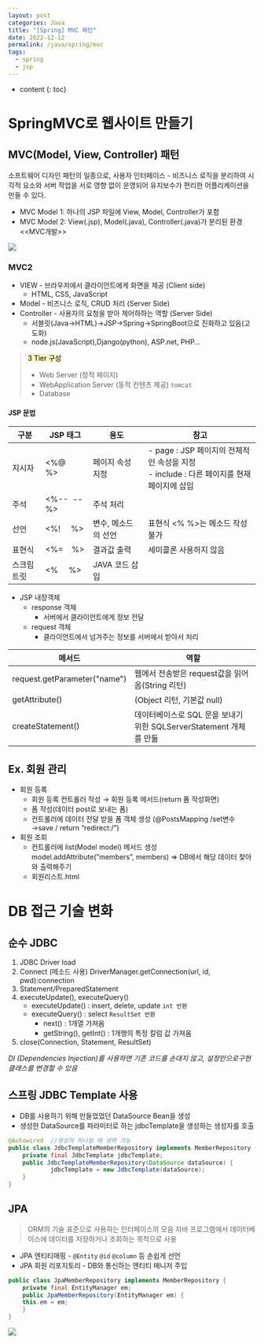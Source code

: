 ```yaml
---
layout: post
categories: Java
title: "[Spring] MVC 패턴"
date: 2022-12-12
permalink: /java/spring/mvc
tags:
  - spring
  - jsp
---
```

* content
{: toc}







# SpringMVC로 웹사이트 만들기


## MVC(Model, View, Controller) 패턴 
소프트웨어 디자인 패턴의 일종으로, 사용자 인터페이스 - 비즈니스 로직을 분리하여 시각적 요소와 서버 작업을 서로 영향 없이 운영되어 유지보수가 편리한 어플리케이션을 만들 수 있다.
- MVC Model 1: 하나의 JSP 파일에 View, Model, Controller가 포함
- MVC Model 2: View(.jsp), Model(.java), Controller(.java)가 분리된 환경 <<MVC개발>>

![](https://i.imgur.com/0FpuUPx.png)



### MVC2
- VIEW - 브라우저에서 클라이언트에게 화면을 제공 (Client side)
	- HTML, CSS, JavaScript
- Model - 비즈니스 로직, CRUD 처리 (Server Side)
- Controller - 사용자의 요청을 받아 제어하하는 역할 (Server Side)
	- 서블릿(Java→HTML)→JSP→Spring→SpringBoot으로 진화하고 있음(고도화)
	- node.js(JavaScript),Django(python), ASP.net, PHP…


> <mark style="background: #FFF3A3A6;">3 Tier 구성</mark> 
> - Web Server (정적 페이지) 
> - WebApplication Server (동적 컨텐츠 제공) `tomcat`
> - Database

#### JSP 문법

| 구분    | JSP 태그     | 용도          | 참고                                                                |
| ----- | ---------- | ----------- | ----------------------------------------------------------------- |
| 지시자   | \<%@    %> | 페이지 속성 지정   | - page : JSP 페이지의 전체적인 속성을 지정  <br>- include : 다른 페이지를 현재 페이지에 삽입 |
| 주석    | <%--  --%> | 주석 처리       |                                                                   |
| 선언    | <%!     %> | 변수, 메소드의 선언 | 표현식 <% %>는 메소드 작성 불가                                              |
| 표현식   | <%=    %>  | 결과값 출력      | 세미콜론 사용하지 않음                                                      |
| 스크립트릿 | <%     %>  | JAVA 코드 삽입  |                                                                   |
- JSP 내장객체
	- response 객체 
		- 서버에서 클라이언트에게 정보 전달
	- request 객체 
		- 클라이언트에서 넘겨주는 정보를 서버에서 받아서 처리

| 메서드                          | 역할                                              |
| ---------------------------- | ----------------------------------------------- |
| request.getParameter("name") | 웹에서 전송받은 request값을 읽어옴(String 리턴)               |
| getAttribute()               | (Object 리턴, 기본값 null)                           |
| createStatement()            | 데이터베이스로 SQL 문을 보내기 위한 SQLServerStatement 개체를 만듦 |


## Ex. 회원 관리

- 회원 등록
    - 회원 등록 컨트롤러 작성 → 회원 등록 메서드(return 폼 작성화면)
    - 폼 작성(데이터 post로 보내는 폼)
    - 컨트롤러에 데이터 전달 받을 폼 객체 생성 (@PostsMapping /set변수→save / return “redirect:/”)
- 회원 조회
    - 컨트롤러에 list(Model model) 메서드 생성 model.addAttribute(”members”, members)
        ⇒ DB에서 해당 데이터 찾아와 출력해주기
    - 회원리스트.html



# DB 접근 기술 변화

## 순수 JDBC

1. JDBC Driver load
2. Connect (메소드 사용)
    DriverManager.getConnection(url, id, pwd):connection
3. Statement/PreparedStatement
4. executeUpdate(), executeQuery() 
	- executeUpdate() : insert, delete, update `int 반환` 
	- executeQuery() : select `ResultSet 반환` 
		- next() : 1개열 가져옴 
		- getString(), getInt() : 1개행의 특정 칼럼 값 가져옴
5. close(Connection, Statement, ResultSet)

_DI (Dependencies Injection)를 사용하면 기존 코드를 손대지 않고, 설정만으로구현 클래스를 변경할 수 있음_

## 스프링 JDBC Template 사용

- DB를 사용하기 위해 만들었었던 DataSource Bean을 생성
- 생성한 DataSource를 파라미터로 하는 jdbcTemplate을 생성하는 생성자를 호출

```java
@Autowired  //생성자 하나일 때 생략 가능
public class JdbcTemplateMemberRepository implements MemberRepository {
	private final JdbcTemplate jdbcTemplate;
	public JdbcTemplateMemberRepository(DataSource dataSource) { 
	        jdbcTemplate = new JdbcTemplate(dataSource);
	}
}
```

## <span style='color:var(--mk-color-red)'>JPA</span> 
> ORM의 기술 표준으로 사용하는 인터페이스의 모음
> 자바 프로그램에서 데이터베이스에 데이터를 저장하거나 조회하는 목적으로 사용

- JPA 엔티티매핑 - `@Entity` `@id` `@column` 등 손쉽게 선언
- JPA 회원 리포지토리 - DB와 통신하는 엔티티 매니저 주입

```java
public class JpaMemberRepository implements MemberRepository {
	private final EntityManager em;
	public JpaMemberRepository(EntityManager em) {
	this.em = em; 
	}
}
```

![](https://i.imgur.com/bN5fq0C.png)
